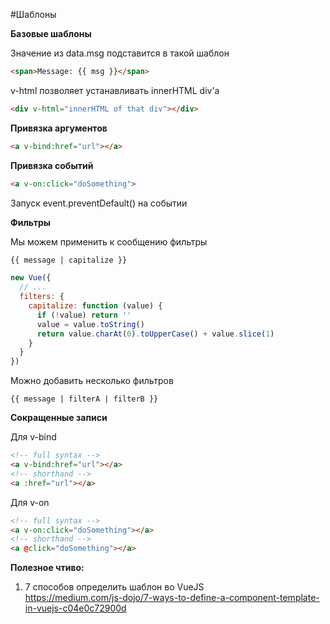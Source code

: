 #Шаблоны

**Базовые шаблоны**

Значение из data.msg подставится в такой шаблон

```html
<span>Message: {{ msg }}</span>
```

v-html  позволяет устанавливать innerHTML div'а
```html
<div v-html="innerHTML of that div"></div>
```

**Привязка аргументов**

```html
<a v-bind:href="url"></a>
```

**Привязка событий**

```html
<a v-on:click="doSomething">
```

Запуск event.preventDefault() на событии
<form v-on:submit.prevent="onSubmit"></form>

**Фильтры**

Мы можем применить к сообщению фильтры

```html
{{ message | capitalize }}
```

```js
new Vue({
  // ...
  filters: {
    capitalize: function (value) {
      if (!value) return ''
      value = value.toString()
      return value.charAt(0).toUpperCase() + value.slice(1)
    }
  }
})
```

Можно добавить несколько фильтров

```
{{ message | filterA | filterB }}
```

**Сокращенные записи**

Для v-bind

```html
<!-- full syntax -->
<a v-bind:href="url"></a>
<!-- shorthand -->
<a :href="url"></a>
```

Для v-on

```html
<!-- full syntax -->
<a v-on:click="doSomething"></a>
<!-- shorthand -->
<a @click="doSomething"></a>
```

**Полезное чтиво:**

1. 7 способов определить шаблон во VueJS  
https://medium.com/js-dojo/7-ways-to-define-a-component-template-in-vuejs-c04e0c72900d
